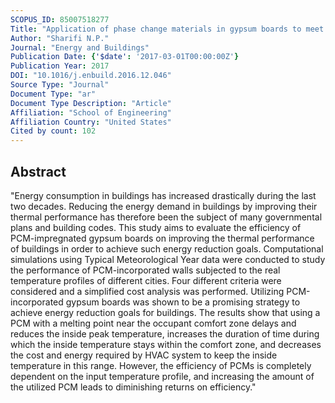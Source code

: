 ```yaml
---
SCOPUS_ID: 85007518277
Title: "Application of phase change materials in gypsum boards to meet building energy conservation goals"
Author: "Sharifi N.P."
Journal: "Energy and Buildings"
Publication Date: {'$date': '2017-03-01T00:00:00Z'}
Publication Year: 2017
DOI: "10.1016/j.enbuild.2016.12.046"
Source Type: "Journal"
Document Type: "ar"
Document Type Description: "Article"
Affiliation: "School of Engineering"
Affiliation Country: "United States"
Cited by count: 102
---
```


## Abstract
"Energy consumption in buildings has increased drastically during the last two decades. Reducing the energy demand in buildings by improving their thermal performance has therefore been the subject of many governmental plans and building codes. This study aims to evaluate the efficiency of PCM-impregnated gypsum boards on improving the thermal performance of buildings in order to achieve such energy reduction goals. Computational simulations using Typical Meteorological Year data were conducted to study the performance of PCM-incorporated walls subjected to the real temperature profiles of different cities. Four different criteria were considered and a simplified cost analysis was performed. Utilizing PCM-incorporated gypsum boards was shown to be a promising strategy to achieve energy reduction goals for buildings. The results show that using a PCM with a melting point near the occupant comfort zone delays and reduces the inside peak temperature, increases the duration of time during which the inside temperature stays within the comfort zone, and decreases the cost and energy required by HVAC system to keep the inside temperature in this range. However, the efficiency of PCMs is completely dependent on the input temperature profile, and increasing the amount of the utilized PCM leads to diminishing returns on efficiency."
